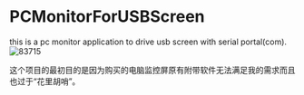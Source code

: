 # PCMonitorForUSBScreen
this is a pc monitor application to drive usb screen with serial portal(com).
![83715](https://user-images.githubusercontent.com/936437/127745159-8d2f7d5f-a9fc-40ae-8595-cb7bec2c9854.png)

这个项目的最初目的是因为购买的电脑监控屏原有附带软件无法满足我的需求而且也过于“花里胡哨”。

